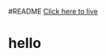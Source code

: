 #README
<a href="https://sohags7.github.io/Cera-E-Commerce-website/">Click here to live</a>
<h1>hello</h1>
